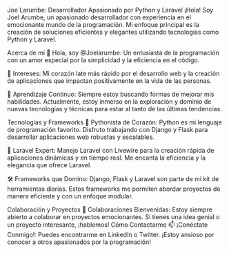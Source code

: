 Joe Larumbe: Desarrollador Apasionado por Python y Laravel
¡Hola! Soy Joel Arumbe, un apasionado desarrollador con experiencia en el emocionante mundo de la programación. Mi enfoque principal es la creación de soluciones eficientes y elegantes utilizando tecnologías como Python y Laravel.

Acerca de mí
👋 Hola, soy @Joelarumbe: Un entusiasta de la programación con un amor especial por la simplicidad y la eficiencia en el código.

👀 Intereses: Mi corazón late más rápido por el desarrollo web y la creación de aplicaciones que impactan positivamente en la vida de las personas.

🌱 Aprendizaje Continuo: Siempre estoy buscando formas de mejorar mis habilidades. Actualmente, estoy inmerso en la exploración y dominio de nuevas tecnologías y técnicas para estar al tanto de las últimas tendencias.

Tecnologías y Frameworks
🐍 Pythonista de Corazón: Python es mi lenguaje de programación favorito. Disfruto trabajando con Django y Flask para desarrollar aplicaciones web robustas y escalables.

🚀 Laravel Expert: Manejo Laravel con Livewire para la creación rápida de aplicaciones dinámicas y en tiempo real. Me encanta la eficiencia y la elegancia que ofrece Laravel.

🛠️ Frameworks que Domino: Django, Flask y Laravel son parte de mi kit de herramientas diarias. Estos frameworks me permiten abordar proyectos de manera eficiente y con un enfoque modular.

Colaboración y Proyectos
💞️ Colaboraciones Bienvenidas: Estoy siempre abierto a colaborar en proyectos emocionantes. Si tienes una idea genial o un proyecto interesante, ¡hablemos!
Cómo Contactarme
📫 ¡Conéctate Conmigo!: Puedes encontrarme en LinkedIn o Twitter. ¡Estoy ansioso por conocer a otros apasionados por la programación!
